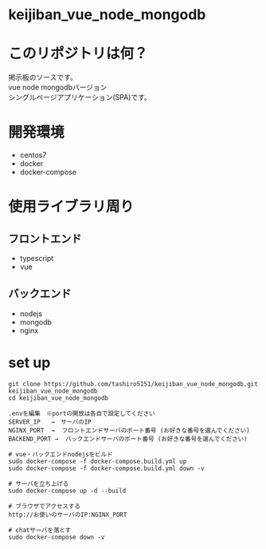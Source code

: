 # keijiban_vue_node_mongodb

# このリポジトリは何？

掲示板のソースです。<br />
vue node mongodbバージョン <br />
シングルページアプリケーション(SPA)です。

# 開発環境

- centos7
- docker <br/>
- docker-compose <br/>

# 使用ライブラリ周り

## フロントエンド

- typescript
- vue

## バックエンド

- nodejs
- mongodb
- nginx

# set up

```
git clone https://github.com/tashiro5151/keijiban_vue_node_mongodb.git keijiban_vue_node_mongodb
cd keijiban_vue_node_mongodb

.envを編集　※portの開放は各自で設定してください
SERVER_IP   →　サーバのIP
NGINX_PORT  →  フロントエンドサーバのポート番号 (お好きな番号を選んでください)
BACKEND_PORT →  バックエンドサーバのポート番号 (お好きな番号を選んでください)

# vue・バックエンドnodejsをビルド
sudo docker-compose -f docker-compose.build.yml up
sudo docker-compose -f docker-compose.build.yml down -v

# サーバを立ち上げる
sudo docker-compose up -d --build

# ブラウザでアクセスする
http://お使いのサーバのIP:NGINX_PORT

# chatサーバを落とす
sudo docker-compose down -v
```
